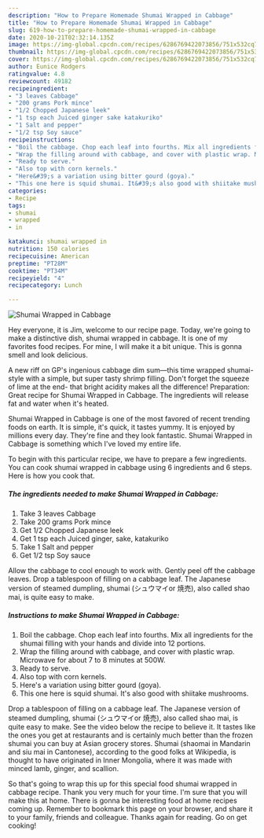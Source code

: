 ```yaml
---
description: "How to Prepare Homemade Shumai Wrapped in Cabbage"
title: "How to Prepare Homemade Shumai Wrapped in Cabbage"
slug: 619-how-to-prepare-homemade-shumai-wrapped-in-cabbage
date: 2020-10-21T02:32:14.135Z
image: https://img-global.cpcdn.com/recipes/6286769422073856/751x532cq70/shumai-wrapped-in-cabbage-recipe-main-photo.jpg
thumbnail: https://img-global.cpcdn.com/recipes/6286769422073856/751x532cq70/shumai-wrapped-in-cabbage-recipe-main-photo.jpg
cover: https://img-global.cpcdn.com/recipes/6286769422073856/751x532cq70/shumai-wrapped-in-cabbage-recipe-main-photo.jpg
author: Eunice Rodgers
ratingvalue: 4.8
reviewcount: 49182
recipeingredient:
- "3 leaves Cabbage"
- "200 grams Pork mince"
- "1/2 Chopped Japanese leek"
- "1 tsp each Juiced ginger sake katakuriko"
- "1 Salt and pepper"
- "1/2 tsp Soy sauce"
recipeinstructions:
- "Boil the cabbage. Chop each leaf into fourths. Mix all ingredients for the shumai filling with your hands and divide into 12 portions."
- "Wrap the filling around with cabbage, and cover with plastic wrap. Microwave for about 7 to 8 minutes at 500W."
- "Ready to serve."
- "Also top with corn kernels."
- "Here&#39;s a variation using bitter gourd (goya)."
- "This one here is squid shumai. It&#39;s also good with shiitake mushrooms."
categories:
- Recipe
tags:
- shumai
- wrapped
- in

katakunci: shumai wrapped in 
nutrition: 150 calories
recipecuisine: American
preptime: "PT28M"
cooktime: "PT34M"
recipeyield: "4"
recipecategory: Lunch

---
```



![Shumai Wrapped in Cabbage](https://img-global.cpcdn.com/recipes/6286769422073856/751x532cq70/shumai-wrapped-in-cabbage-recipe-main-photo.jpg)

Hey everyone, it is Jim, welcome to our recipe page. Today, we're going to make a distinctive dish, shumai wrapped in cabbage. It is one of my favorites food recipes. For mine, I will make it a bit unique. This is gonna smell and look delicious.

A new riff on GP&#39;s ingenious cabbage dim sum—this time wrapped shumai-style with a simple, but super tasty shrimp filling. Don&#39;t forget the squeeze of lime at the end- that bright acidity makes all the difference! Preparation: Great recipe for Shumai Wrapped in Cabbage. The ingredients will release fat and water when it&#39;s heated.

Shumai Wrapped in Cabbage is one of the most favored of recent trending foods on earth. It is simple, it's quick, it tastes yummy. It is enjoyed by millions every day. They're fine and they look fantastic. Shumai Wrapped in Cabbage is something which I've loved my entire life.


To begin with this particular recipe, we have to prepare a few ingredients. You can cook shumai wrapped in cabbage using 6 ingredients and 6 steps. Here is how you cook that.

<!--inarticleads1-->

##### The ingredients needed to make Shumai Wrapped in Cabbage:

1. Take 3 leaves Cabbage
1. Take 200 grams Pork mince
1. Get 1/2 Chopped Japanese leek
1. Get 1 tsp each Juiced ginger, sake, katakuriko
1. Take 1 Salt and pepper
1. Get 1/2 tsp Soy sauce


Allow the cabbage to cool enough to work with. Gently peel off the cabbage leaves. Drop a tablespoon of filling on a cabbage leaf. The Japanese version of steamed dumpling, shumai (シュウマイor 焼売), also called shao mai, is quite easy to make. 

<!--inarticleads2-->

##### Instructions to make Shumai Wrapped in Cabbage:

1. Boil the cabbage. Chop each leaf into fourths. Mix all ingredients for the shumai filling with your hands and divide into 12 portions.
1. Wrap the filling around with cabbage, and cover with plastic wrap. Microwave for about 7 to 8 minutes at 500W.
1. Ready to serve.
1. Also top with corn kernels.
1. Here&#39;s a variation using bitter gourd (goya).
1. This one here is squid shumai. It&#39;s also good with shiitake mushrooms.


Drop a tablespoon of filling on a cabbage leaf. The Japanese version of steamed dumpling, shumai (シュウマイor 焼売), also called shao mai, is quite easy to make. See the video below the recipe to believe it. It tastes like the ones you get at restaurants and is certainly much better than the frozen shumai you can buy at Asian grocery stores. Shumai (shaomai in Mandarin and siu mai in Cantonese), according to the good folks at Wikipedia, is thought to have originated in Inner Mongolia, where it was made with minced lamb, ginger, and scallion. 

So that's going to wrap this up for this special food shumai wrapped in cabbage recipe. Thank you very much for your time. I'm sure that you will make this at home. There is gonna be interesting food at home recipes coming up. Remember to bookmark this page on your browser, and share it to your family, friends and colleague. Thanks again for reading. Go on get cooking!
